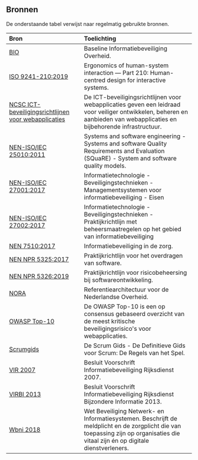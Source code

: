 ## Bronnen

De onderstaande tabel verwijst naar regelmatig gebruikte bronnen.

| Bron | Toelichting |
|:-----|:------------|
| [BIO](https://bio-overheid.nl/media/1572/bio-versie-104zv_def.pdf) | Baseline Informatiebeveiliging Overheid. |
| [ISO 9241-210:2019](https://www.iso.org/standard/77520.html) | Ergonomics of human-system interaction — Part 210: Human-centred design for interactive systems. |
| [NCSC ICT-beveiligingsrichtlijnen voor webapplicaties](https://www.ncsc.nl/documenten/publicaties/2019/mei/01/ict-beveiligingsrichtlijnen-voor-webapplicaties) | De ICT-beveiligingsrichtlijnen voor webapplicaties geven een leidraad voor veiliger ontwikkelen, beheren en aanbieden van webapplicaties en bijbehorende infrastructuur. |
| [NEN-ISO/IEC 25010:2011](https://www.nen.nl/nen-iso-iec-25010-2011-en-157265) | Systems and software engineering - Systems and software Quality Requirements and Evaluation (SQuaRE) - System and software quality models. |
| [NEN-ISO/IEC 27001:2017](https://www.nen.nl/nen-en-iso-iec-27001-2017-a11-2020-nl-265545) | Informatietechnologie - Beveiligingstechnieken - Managementsystemen voor informatiebeveiliging - Eisen |
| [NEN-ISO/IEC 27002:2017](https://www.nen.nl/nen-en-iso-iec-27002-2017-nl-245390) | Informatietechnologie - Beveiligingstechnieken - Praktijkrichtlijn met beheersmaatregelen op het gebied van informatiebeveiliging |
| [NEN 7510:2017](https://www.nen.nl/nen-7510-1-2017-a1-2020-nl-267179) | Informatiebeveiliging in de zorg. |
| [NEN NPR 5325:2017](https://www.nen.nl/npr-5325-2017-nl-238298) | Praktijkrichtlijn voor het overdragen van software. |
| [NEN NPR 5326:2019](https://www.nen.nl/npr-5326-2019-nl-262885) | Praktijkrichtlijn voor risicobeheersing bij softwareontwikkeling. |
| [NORA](https://www.noraonline.nl) | Referentiearchitectuur voor de Nederlandse Overheid. |
| [OWASP Top-10](https://owasp.org/www-project-top-ten/) | De OWASP Top-10 is een op consensus gebaseerd overzicht van de meest kritische beveiligingsrisico's voor webapplicaties. |
| [Scrumgids](https://scrumguides.org/docs/scrumguide/v2020/2020-Scrum-Guide-Dutch.pdf) | De Scrum Gids - De Definitieve Gids voor Scrum: De Regels van het Spel. |
| [VIR 2007](https://wetten.overheid.nl/BWBR0022141/2007-07-01) | Besluit Voorschrift Informatiebeveiliging Rijksdienst 2007. |
| [VIRBI 2013](https://wetten.overheid.nl/BWBR0033507/2013-06-01) | Besluit Voorschrift Informatiebeveiliging Rijksdienst Bijzondere Informatie 2013. |
| [Wbni 2018](https://wetten.overheid.nl/BWBR0041515/2020-07-15) | Wet Beveiliging Netwerk- en Informatiesystemen. Beschrijft de meldplicht en de zorgplicht die van toepassing zijn op organisaties die vitaal zijn én op digitale dienstverleners. |
